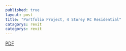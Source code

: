 ```yaml
---
published: true
layout: post
title: "Portfolio Project, 4 Storey RC Residential"
catagorys: revit
categorys: revit
---
```


<a href="https://www.dropbox.com/s/hup91nn9wg6mknv/DJF-05.pdf?dl=1"> PDF</a>